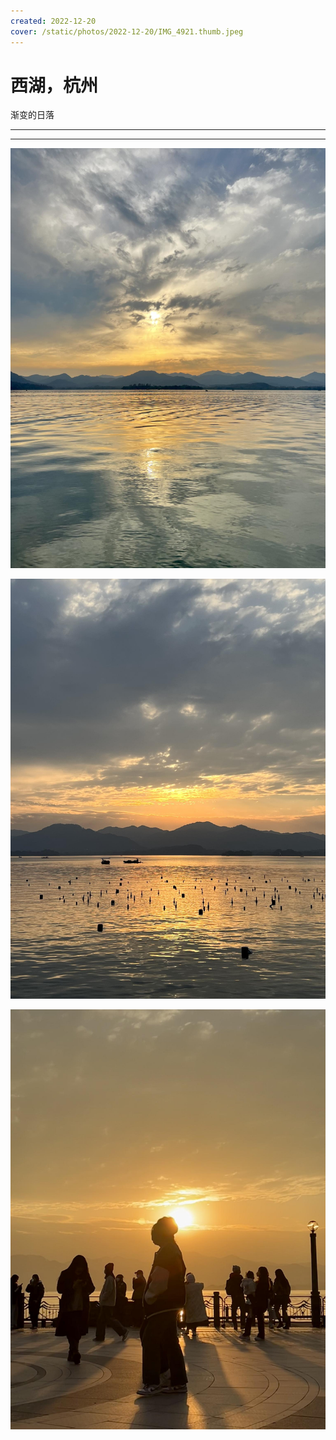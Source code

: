 ```yaml
---
created: 2022-12-20
cover: /static/photos/2022-12-20/IMG_4921.thumb.jpeg
---
```


# 西湖，杭州

渐变的日落

---

---

![](/static/photos/2022-12-20/IMG_4911.jpeg)

![](/static/photos/2022-12-20/IMG_4920.jpeg)

![](/static/photos/2022-12-20/IMG_4921.jpeg)
